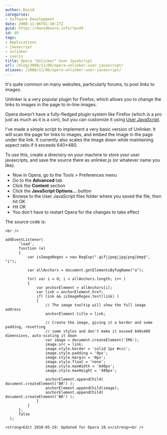 ```yaml
---
author: David
categories:
- Software Development
date: 2008-11-06T01:38:27Z
guid: https://davidmoore.info/?p=49
id: 49
tags:
- Applications
- javascript
- unlinker
- userjs
title: Opera "Unlinker" User JavaScript
url: /blog/2008/11/06/opera-unlinker-user-javascript/
aliases: /2008/11/06/opera-unlinker-user-javascript/
---
```


It's quite common on many websites, particularly forums, to post links to images.

Unlinker is a very popular plugin for Firefox, which allows you to change the links to images in the page to in-line images.

Opera doesn't have a fully-fledged plugin system like Firefox (which is a pro just as much as it is a con), but you can customize it using <a title="Opera User JavaScript" href="https://www.opera.com/support/tutorials/userjs/" target="_blank">User JavaScript</a>.

I've made a simple script to implement a very basic version of Unlinker. It will scan the page for links to images, and embed the image in the page under the link. It currently also scales the image down while maintaining aspect ratio if it exceeds 640&#215;480.

To use this, create a directory on your machine to store your user javascripts, and save the source there as unlinker.js (or whatever name you like).

  * Now in Opera, go to the Tools > Preferences menu
  * Go to the **Advanced** tab
  * Click the **Content** section
  * Click the **JavaScript Options&#8230;** button
  * Browse to the User JavaScript files folder where you saved the file, then hit OK
  * Hit OK
  * You don't have to restart Opera for the changes to take effect

The source code is:
  
`<br />
` 

    addEventListener(
          'load',
          function (e)
          {
              var isImageRegex = new RegExp(".gif|jpeg|jpg|png|bmp$", "i");
    
              var allAnchors = document.getElementsByTagName("a");
    
              for( var i = 0; i < allAnchors.length; i++ )
              {
                  var anchorElement = allAnchors[i];
                  var link = anchorElement.href;
                  if( link && isImageRegex.test(link) )
                  {
                      // The image tooltip will show the full image address
                      anchorElement.title = link;
    
                      // Create the image, giving it a border and some padding, resetting
                      // some styles and don't make it exceed 640x480 dimensions, auto-scaling it down
                      var image = document.createElement('IMG');
                      image.src = link;
                      image.style.border = 'solid 1px #ccc';
                      image.style.padding = '0px';
                      image.style.margin = '0px';
                      image.style.float = 'none';
                      image.style.maxWidth = '640px';
                      image.style.maxHeight = '480px';
    
                      anchorElement.appendChild( document.createElement('BR') );
                      anchorElement.appendChild(image);
                      anchorElement.appendChild( document.createElement('BR') );
                  }
              }
          },
          false
      );
    
    

`<strong>Edit 2010-05-29: Updated for Opera 10.x</strong><br />
`
